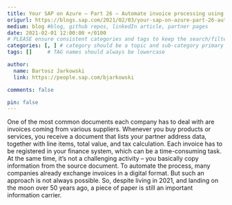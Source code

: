 ```yaml
---
title: Your SAP on Azure – Part 26 – Automate invoice processing using Azure Logic Apps and Cognitive Services
origurl: https://blogs.sap.com/2021/02/03/your-sap-on-azure-part-26-automate-invoice-processing-using-azure-logic-apps-and-cognitive-services/
medium: blog #blog, github repos, linkedIn article, partner pages
date: 2021-02-01 12:00:00 +/0100
# PLEASE ensure consistent categories and tags to keep the search/filtering meaningful!
categories: [, ] # category should be a topic and sub-category primary product
tags: []     # TAG names should always be lowercase

author:
  name: Bartosz Jarkowski
  link: https://people.sap.com/bjarkowski

comments: false

pin: false
---
```

One of the most common documents each company has to deal with are invoices coming from various suppliers. Whenever you buy products or services, you receive a document that lists your partner address data, together with line items, total value, and tax calculation. Each invoice has to be registered in your finance system, which can be a time-consuming task. At the same time, it’s not a challenging activity – you basically copy information from the source document. To automate the process, many companies already exchange invoices in a digital format. But such an approach is not always possible. So, despite living in 2021, and landing on the moon over 50 years ago, a piece of paper is still an important information carrier.
